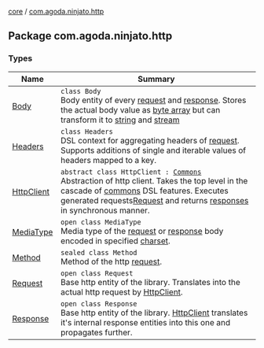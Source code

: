 [core](../index.md) / [com.agoda.ninjato.http](./index.md)

## Package com.agoda.ninjato.http

### Types

| Name | Summary |
|---|---|
| [Body](-body/index.md) | `class Body`<br>Body entity of every [request](-request/index.md) and [response](-response/index.md). Stores the actual body value as [byte array](https://kotlinlang.org/api/latest/jvm/stdlib/kotlin/-byte-array/index.html) but can transform it to [string](https://kotlinlang.org/api/latest/jvm/stdlib/kotlin/-string/index.html) and [stream](http://docs.oracle.com/javase/6/docs/api/java/io/InputStream.html) |
| [Headers](-headers/index.md) | `class Headers`<br>DSL context for aggregating headers of [request](-request/index.md). Supports additions of single and iterable values of headers mapped to a key. |
| [HttpClient](-http-client/index.md) | `abstract class HttpClient : `[`Commons`](../com.agoda.ninjato.dsl/-commons/index.md)<br>Abstraction of http client. Takes the top level in the cascade of [commons](../com.agoda.ninjato.dsl/-commons/index.md) DSL features. Executes generated requests[Request](-request/index.md) and returns [responses](-response/index.md) in synchronous manner. |
| [MediaType](-media-type/index.md) | `open class MediaType`<br>Media type of the [request](-request/index.md) or [response](-response/index.md) body encoded in specified [charset](http://docs.oracle.com/javase/6/docs/api/java/nio/charset/Charset.html). |
| [Method](-method/index.md) | `sealed class Method`<br>Method of the http [request](-request/index.md). |
| [Request](-request/index.md) | `open class Request`<br>Base http entity of the library. Translates into the actual http request by [HttpClient](-http-client/index.md). |
| [Response](-response/index.md) | `open class Response`<br>Base http entity of the library. [HttpClient](-http-client/index.md) translates it's internal response entities into this one and propagates further. |
